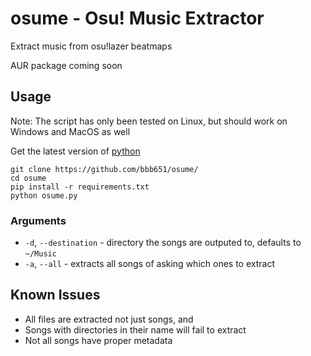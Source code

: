 # osume - Osu! Music Extractor

Extract music from osu!lazer beatmaps

AUR package coming soon

## Usage

Note: The script has only been tested on Linux, but should work on Windows and MacOS as well

Get the latest version of [python](https://www.python.org/downloads/)

```
git clone https://github.com/bbb651/osume/
cd osume
pip install -r requirements.txt
python osume.py
```

### Arguments
- `-d`, `--destination` - directory the songs are outputed to, defaults to `~/Music`
- `-a`, `--all` - extracts all songs of asking which ones to extract

## Known Issues
- All files are extracted not just songs, and 
- Songs with directories in their name will fail to extract
- Not all songs have proper metadata
